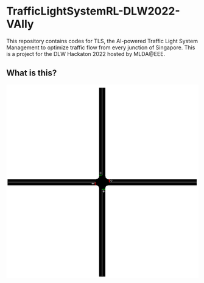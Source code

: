 # TrafficLightSystemRL-DLW2022-VAlly
This repository contains codes for TLS, the AI-powered Traffic Light System Management to optimize traffic flow from every junction of Singapore. This is a project for the DLW Hackaton 2022 hosted by MLDA@EEE.

## What is this?
![sample](controlling/Sample_Grid.PNG)
